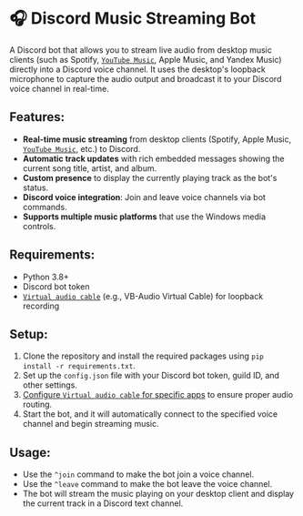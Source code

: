 # 🎧 Discord Music Streaming Bot

A Discord bot that allows you to stream live audio from desktop music clients (such as Spotify, [`YouTube Music`](https://github.com/th-ch/youtube-music), Apple Music, and Yandex Music) directly into a Discord voice channel. It uses the desktop's loopback microphone to capture the audio output and broadcast it to your Discord voice channel in real-time.

## Features:
- **Real-time music streaming** from desktop clients (Spotify, Apple Music, [`YouTube Music`](https://github.com/th-ch/youtube-music), etc.) to Discord.
- **Automatic track updates** with rich embedded messages showing the current song title, artist, and album.
- **Custom presence** to display the currently playing track as the bot's status.
- **Discord voice integration**: Join and leave voice channels via bot commands.
- **Supports multiple music platforms** that use the Windows media controls.

## Requirements:
- Python 3.8+
- Discord bot token
- [`Virtual audio cable`](https://vb-audio.com/Cable/) (e.g., VB-Audio Virtual Cable) for loopback recording

## Setup:
1. Clone the repository and install the required packages using `pip install -r requirements.txt`.
2. Set up the `config.json` file with your Discord bot token, guild ID, and other settings.
3. [Configure `Virtual audio cable` for specific apps](./docs/virtual_audio_cable_setup.md) to ensure proper audio routing.
4. Start the bot, and it will automatically connect to the specified voice channel and begin streaming music.

## Usage:
- Use the `^join` command to make the bot join a voice channel.
- Use the `^leave` command to make the bot leave the voice channel.
- The bot will stream the music playing on your desktop client and display the current track in a Discord text channel.
